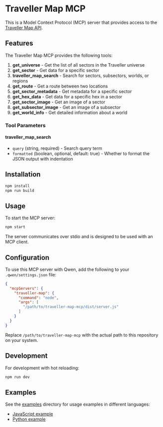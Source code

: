 # Traveller Map MCP

This is a Model Context Protocol (MCP) server that provides access to the [Traveller Map API](https://travellermap.com/doc/api).

## Features

The Traveller Map MCP provides the following tools:

1. **get_universe** - Get the list of all sectors in the Traveller universe
2. **get_sector** - Get data for a specific sector
3. **traveller_map_search** - Search for sectors, subsectors, worlds, or regions
4. **get_route** - Get a route between two locations
5. **get_sector_metadata** - Get metadata for a specific sector
6. **get_hex_data** - Get data for a specific hex in a sector
7. **get_sector_image** - Get an image of a sector
8. **get_subsector_image** - Get an image of a subsector
9. **get_world_info** - Get detailed information about a world

### Tool Parameters

#### traveller_map_search
- `query` (string, required) - Search query term
- `formatted` (boolean, optional, default: true) - Whether to format the JSON output with indentation

## Installation

```bash
npm install
npm run build
```

## Usage

To start the MCP server:

```bash
npm start
```

The server communicates over stdio and is designed to be used with an MCP client.

## Configuration

To use this MCP server with Qwen, add the following to your `.qwen/settings.json` file:

```json
{
  "mcpServers": {
    "traveller-map": {
      "command": "node",
      "args": [
        "/path/to/traveller-map-mcp/dist/server.js"
      ]
    }
  }
}
```

Replace `/path/to/traveller-map-mcp` with the actual path to this repository on your system.

## Development

For development with hot reloading:

```bash
npm run dev
```

## Examples

See the [examples](examples/) directory for usage examples in different languages:

- [JavaScript example](examples/js-example.js)
- [Python example](examples/python-example.md)

